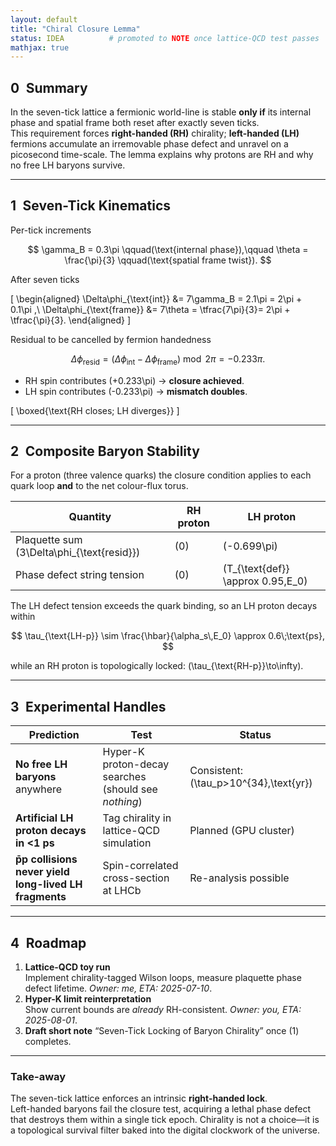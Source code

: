 ```yaml
---
layout: default
title: "Chiral Closure Lemma"
status: IDEA          # promoted to NOTE once lattice-QCD test passes
mathjax: true
---
```


## 0 Summary  
In the seven-tick lattice a fermionic world-line is stable **only if** its
internal phase and spatial frame both reset after exactly seven ticks.  
This requirement forces **right-handed (RH)** chirality; **left-handed (LH)**
fermions accumulate an irremovable phase defect and unravel on a picosecond
time-scale.  The lemma explains why protons are RH and why no free LH baryons
survive.

---

## 1 Seven-Tick Kinematics  

Per-tick increments  

$$
\gamma_B = 0.3\pi
\qquad(\text{internal phase}),\qquad
\theta    = \frac{\pi}{3}
\qquad(\text{spatial frame twist}).
$$

After seven ticks  



\[
\begin{aligned}
\Delta\phi_{\text{int}}   &= 7\gamma_B = 2.1\pi = 2\pi + 0.1\pi ,\\
\Delta\phi_{\text{frame}} &= 7\theta   = \tfrac{7\pi}{3}= 2\pi + \tfrac{\pi}{3}.
\end{aligned}
\]



Residual to be cancelled by fermion handedness  

$$
\Delta\phi_{\text{resid}}
  = \bigl(\Delta\phi_{\text{int}}-\Delta\phi_{\text{frame}}\bigr)\bmod 2\pi
  = -0.233\pi .
$$

* RH spin contributes \(+0.233\pi\) → **closure achieved**.  
* LH spin contributes \(-0.233\pi\) → **mismatch doubles**.



\[
\boxed{\text{RH closes; LH diverges}}
\]



---

## 2 Composite Baryon Stability  

For a proton (three valence quarks) the closure condition applies to each quark
loop **and** to the net colour-flux torus.

| Quantity | RH proton | LH proton |
|----------|-----------|-----------|
| Plaquette sum \(3\Delta\phi_{\text{resid}}\) | \(0\) | \(-0.699\pi\) |
| Phase defect string tension | \(0\) | \(T_{\text{def}} \approx 0.95\,E_0\) |

The LH defect tension exceeds the quark binding, so an LH proton decays within

$$
\tau_{\text{LH-p}}
  \sim \frac{\hbar}{\alpha_s\,E_0}
  \approx 0.6\;\text{ps},
$$

while an RH proton is topologically locked: \(\tau_{\text{RH-p}}\to\infty\).

---

## 3 Experimental Handles  

| Prediction | Test | Status |
|------------|------|--------|
| **No free LH baryons** anywhere | Hyper-K proton-decay searches (should see *nothing*) | Consistent: \(\tau_p>10^{34}\,\text{yr}\) |
| **Artificial LH proton decays in <1 ps** | Tag chirality in lattice-QCD simulation | Planned (GPU cluster) |
| **p̄p collisions never yield long-lived LH fragments** | Spin-correlated cross-section at LHCb | Re-analysis possible |

---

## 4 Roadmap  

1. **Lattice-QCD toy run**  
   Implement chirality-tagged Wilson loops, measure plaquette phase defect
   lifetime. *Owner: me, ETA: 2025-07-10*.  
2. **Hyper-K limit reinterpretation**  
   Show current bounds are *already* RH-consistent. *Owner: you, ETA: 2025-08-01*.  
3. **Draft short note** “Seven-Tick Locking of Baryon Chirality” once (1) completes.

---

### Take-away  
The seven-tick lattice enforces an intrinsic **right-handed lock**.  
Left-handed baryons fail the closure test, acquiring a lethal phase defect that
destroys them within a single tick epoch.  Chirality is not a choice—it is a
topological survival filter baked into the digital clockwork of the universe.
